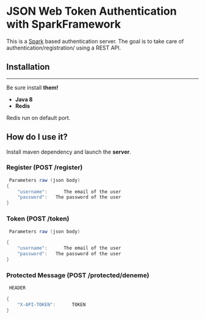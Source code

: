 JSON Web Token Authentication with SparkFramework 
==============

This is a [Spark](http://sparkjava.com/) based authentication server. The goal is to take care of
authentication/registration/ using a REST API.

## Installation
------------
Be sure install **them!**
- **Java 8**
- **Redis**

Redis run on default port.

## How do I use it?

Install maven dependency and launch the **server**.

### Register (POST /register)
```java
 Parameters raw (json body)
{
    "username":      The email of the user 
    "password":   The password of the user
}
```

### Token (POST /token)
```java
 Parameters raw (json body)

{
    "username":      The email of the user 
    "password":   The password of the user
}
```

### Protected Message (POST /protected/deneme)
```java
 HEADER

{
    "X-API-TOKEN":      TOKEN 
}
```



